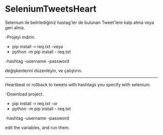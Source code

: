 # SeleniumTweetsHeart
Selenium ile belirlediğiniz hastag'ler de bulunan Tweet'lere kalp atma veya geri alma.

-Projeyi indirin.

- pip install -r req.txt
-veya
- python -m pip install - req.txt

-hashtag
-username
-password

değişkenlerini düzenleyin, ve çalıştırın.

------------------------------------------------

Heartbeat or rollback to tweets with hashtags you specify with selenium.

-Download project.

- pip install -r req.txt
-or
- python -m pip install - req.txt

-hashtag
-username
-password

edit the variables, and run them.
